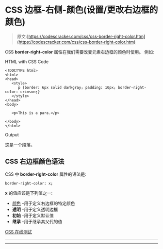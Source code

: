# CSS 边框-右侧-颜色(设置/更改右边框的颜色)

> 原文:[https://codescracker.com/css/css-border-right-color.htm](https://codescracker.com/css/css-border-right-color.htm)

CSS **border-right-color** 属性在我们需要改变元素右边框的颜色时使用。 例如:

HTML with CSS Code

```
<!DOCTYPE html>
<html>
<head>
   <style>
      p {border: 6px solid darkgray; padding: 10px; border-right-color: crimson;}
   </style>
</head>
<body>

   <p>This is a para.</p>

</body>
</html>
```

Output

这是一个段落。

## CSS 右边框颜色语法

CSS 中 **border-right-color** 属性的语法是:

```
border-right-color: x;
```

**x** 的值应该是下列值之一:

*   [颜色](/css/css-color-names-codes-rgb-hexadecimal.htm) -用于定义右边框的特定颜色
*   **透明** -用于定义透明边框
*   **初始** -用于定义默认值
*   **继承** -用于继承其父代的值

[CSS 在线测试](/exam/showtest.php?subid=5)

* * *

* * *